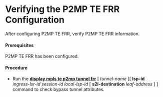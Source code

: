 Verifying the P2MP TE FRR Configuration
=======================================

After configuring P2MP TE FRR, verify P2MP TE FRR information.

#### Prerequisites

P2MP TE FRR has been configured.


#### Procedure

* Run the [**display mpls te
  p2mp tunnel frr**](cmdqueryname=display+mpls+te+p2mp+tunnel+frr) [ *tunnel-name* ][ **lsp-id** *ingress-lsr-id* *session-id* *local-lsp-id* [ **s2l-destination** *leaf-address* ] ] command to check bypass tunnel attributes.